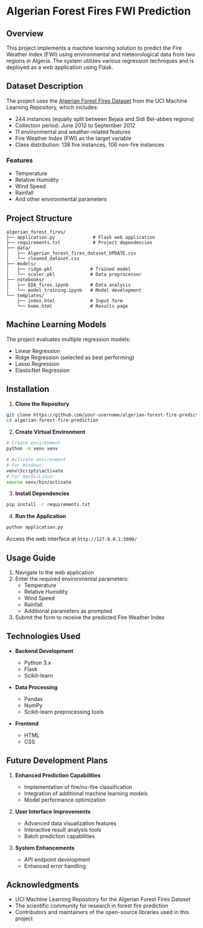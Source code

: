 # Algerian Forest Fires FWI Prediction

## Overview
This project implements a machine learning solution to predict the Fire Weather Index (FWI) using environmental and meteorological data from two regions in Algeria. The system utilizes various regression techniques and is deployed as a web application using Flask.

## Dataset Description
The project uses the [Algerian Forest Fires Dataset](https://archive.ics.uci.edu/dataset/547/algerian+forest+fires+dataset) from the UCI Machine Learning Repository, which includes:
- 244 instances (equally split between Bejaia and Sidi Bel-abbes regions)
- Collection period: June 2012 to September 2012
- 11 environmental and weather-related features
- Fire Weather Index (FWI) as the target variable
- Class distribution: 138 fire instances, 106 non-fire instances

### Features
- Temperature
- Relative Humidity
- Wind Speed
- Rainfall
- And other environmental parameters

## Project Structure
```
algerian_forest_fires/
├── application.py              # Flask web application
├── requirements.txt            # Project dependencies
├── data/
│   ├── Algerian_forest_fires_dataset_UPDATE.csv
│   └── cleaned_dataset.csv
├── models/
│   ├── ridge.pkl              # Trained model
│   └── scaler.pkl             # Data preprocessor
├── notebooks/
│   ├── EDA_fires.ipynb        # Data analysis
│   └── model_training.ipynb   # Model development
└── templates/
    ├── index.html             # Input form
    └── home.html              # Results page
```

## Machine Learning Models
The project evaluates multiple regression models:
- Linear Regression
- Ridge Regression (selected as best performing)
- Lasso Regression
- ElasticNet Regression

## Installation

1. **Clone the Repository**
```bash
git clone https://github.com/your-username/algerian-forest-fire-prediction.git
cd algerian-forest-fire-prediction
```

2. **Create Virtual Environment**
```bash
# Create environment
python -m venv venv

# Activate environment
# For Windows:
venv\Scripts\activate
# For macOS/Linux:
source venv/bin/activate
```

3. **Install Dependencies**
```bash
pip install -r requirements.txt
```

4. **Run the Application**
```bash
python application.py
```

Access the web interface at `http://127.0.0.1:5000/`

## Usage Guide

1. Navigate to the web application
2. Enter the required environmental parameters:
   - Temperature
   - Relative Humidity
   - Wind Speed
   - Rainfall
   - Additional parameters as prompted
3. Submit the form to receive the predicted Fire Weather Index

## Technologies Used

- **Backend Development**
  - Python 3.x
  - Flask
  - Scikit-learn

- **Data Processing**
  - Pandas
  - NumPy
  - Scikit-learn preprocessing tools

- **Frontend**
  - HTML
  - CSS

## Future Development Plans

1. **Enhanced Prediction Capabilities**
   - Implementation of fire/no-fire classification
   - Integration of additional machine learning models
   - Model performance optimization

2. **User Interface Improvements**
   - Advanced data visualization features
   - Interactive result analysis tools
   - Batch prediction capabilities

3. **System Enhancements**
   - API endpoint development
   - Enhanced error handling

## Acknowledgments

- UCI Machine Learning Repository for the Algerian Forest Fires Dataset
- The scientific community for research in forest fire prediction
- Contributors and maintainers of the open-source libraries used in this project
